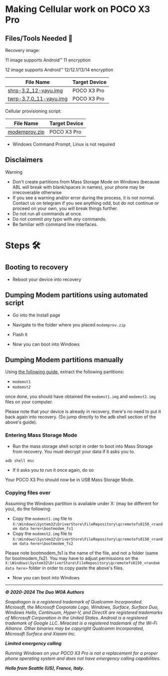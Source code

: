 # Making Cellular work on POCO X3 Pro

## Files/Tools Needed 📃

Recovery image:

11 image supports Android™ 11 encryption

12 image supports Android™ 12/12.1/13/14 encryption

| File Name                                       | Target Device         |
|-------------------------------------------------|-----------------------|
| [shrp-3.2_12-vayu.img](https://github.com/woa-vayu/POCOX3Pro-Guides/releases/download/Recoveries/shrp-3.2_12-vayu.img) | POCO X3 Pro |
| [twrp-3.7.0_11-vayu.img](https://github.com/woa-vayu/POCOX3Pro-Guides/releases/download/Recoveries/twrp-3.7.0_11-vayu.img) | POCO X3 Pro |

Cellular provisioning script:

| File Name                                       | Target Device         |
|-------------------------------------------------|-----------------------|
| [modemprov.zip](https://github.com/woa-vayu/POCOX3Pro-Guides/raw/main/Files/modemprov.zip) | POCO X3 Pro |

- Windows Command Prompt, Linux is not required

## Disclaimers

> [!WARNING]
> - Don't create partitions from Mass Storage Mode on Windows (because ABL will break with blank/spaces in names), your phone may be irrecoverable otherwise
> - If you see a warning and/or error during the process, it is not normal. Contact us on telegram if you see anything odd, but do not continue or proceed on your own, you will break things further.
> - Do not run all commands at once.
> - Do not commit *any* typo with *any* commands.
> - Be familiar with command line interfaces.

# Steps 🛠️

## Booting to recovery

- Reboot your device into recovery

## Dumping Modem partitions using automated script

- Go into the Install page

- Navigate to the folder where you placed ```modemprov.zip```


- Flash it

- Now you can boot into Windows

## Dumping Modem partitions manually

Using [the following guide](/Other-en/ExtractingPartitions.md), extract the following partitions:

- ```modemst1```
- ```modemst2```

once done, you should have obtained the ```modemst1.img``` and ```modemst2.img``` files on your computer.

Please note that your device is already in recovery, there's no need to put it back again into recovery. (So jump directly to the adb shell section of the above's guide).

### Entering Mass Storage Mode

- Run the mass storage shell script in order to boot into Mass Storage from recovery. You must decrypt your data if it asks you to.

```batch
adb shell msc
```

- If it asks you to run it once again, do so

Your POCO X3 Pro should now be in USB Mass Storage Mode.

### Copying files over

Assuming the Windows partition is available under X: (may be different for you), do the following:

- Copy the ```modemst1.img``` file to ```X:\Windows\System32\DriverStore\FileRepository\qcremotefs8150_<random data here>\bootmodem_fs1```
- Copy the ```modemst2.img``` file to ```X:\Windows\System32\DriverStore\FileRepository\qcremotefs8150_<random data here>\bootmodem_fs2```

Please note bootmodem_fs1 is the name of the file, and not a folder (same for bootmodem_fs2).
You may have to adjust permissions on the ```X:\Windows\System32\DriverStore\FileRepository\qcremotefs8150_<random data here>``` folder in order to copy paste the above's files.

- Now you can boot into Windows

---

_**© 2020-2024 The Duo WOA Authors**_

_Snapdragon is a registered trademark of Qualcomm Incorporated. Microsoft, the Microsoft Corporate Logo, Windows, Surface, Surface Duo, Windows Hello, Continuum, Hyper-V, and DirectX are registered trademarks of Microsoft Corporation in the United States. Android is a registered trademark of Google LLC. Miracast is a registered trademark of the Wi-Fi Alliance. Other binaries may be copyright Qualcomm Incorporated, Microsoft Surface and Xiaomi Inc._

_**Limited emergency calling**_

_Running Windows on your POCO X3 Pro is not a replacement for a proper phone operating system and does not have emergency calling capabilities._

_**Hello from Seattle (US), France, Italy.**_
